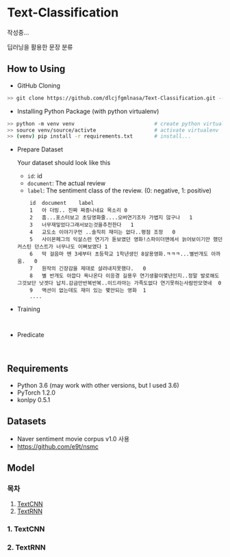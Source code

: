 
# Text-Classification  
  
작성중...  
  
딥러닝을 활용한 문장 분류  
  
## How to Using  
  
- GitHub Cloning
```bash  
>> git clone https://github.com/dlcjfgmlnasa/Text-Classification.git --recursive  
```  
  
- Installing Python Package (with python virtualenv)  
```bash  
>> python -m venv venv                          # create python virtualenv  
>> source venv/source/activte                   # activate virtualenv  
>> (venv) pip install -r requirements.txt       # install...  
```

- Prepare Dataset  
  
    Your dataset should look like this
    + `id`: id 
    + `document`: The actual review 
    + `label`: The sentiment class of the review. (0: negative, 1: positive)  
    
	```text
		id	document	label  
		1	아 더빙.. 진짜 짜증나네요 목소리	0
		2	흠...포스터보고 초딩영화줄....오버연기조차 가볍지 않구나	1
		3	너무재밓었다그래서보는것을추천한다	1
		4	교도소 이야기구먼 ..솔직히 재미는 없다..평점 조정	0
		5	사이몬페그의 익살스런 연기가 돋보였던 영화!스파이더맨에서 늙어보이기만 했던 커스틴 던스트가 너무나도 이뻐보였다 1
		6	막 걸음마 뗀 3세부터 초등학교 1학년생인 8살용영화.ㅋㅋㅋ...별반개도 아까움.	0
		7	원작의 긴장감을 제대로 살려내지못했다.	0
		8	별 반개도 아깝다 욕나온다 이응경 길용우 연기생활이몇년인지..정말 발로해도 그것보단 낫겟다 납치.감금만반복반복..이드라마는 가족도없다 연기못하는사람만모엿네	0
		9	액션이 없는데도 재미 있는 몇안되는 영화	1
		....
	```
- Training  
```python  
  
```  
- Predicate  
```python  
  
```  
  
## Requirements
  
- Python 3.6 (may work with other versions, but I used 3.6)  
- PyTorch 1.2.0  
- konlpy 0.5.1  
  
## Datasets 
  
- Naver sentiment movie corpus v1.0 사용  
- https://github.com/e9t/nsmc   
  
## Model  
### 목차  
  
1. [TextCNN](#1.-TextCNN)  
2. [TextRNN](#2.-TextRNN)  
  
### 1. TextCNN  
  
### 2. TextRNN